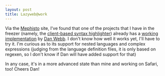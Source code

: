 ```yaml
---
layout: post
title: Lazyweb@work
---
```


Via the [Mephisto](http://mephistoblog.com) site, I've found that one of the projects that I have in the freezer (namely, the [client-based syntax highlighter](http://www.carotena.net/2005/6/10/recent-projects)) already has a [working implementation](http://projects.danwebb.net/wiki/CodeHighlighter) by [Dan Webb](http://www.danwebb.net/). I don't know how well it works yet, I'll have to try it. I'm curious as to its support for nested languages and complex expressions (judging from the language definition files, it is only based on regexen, so I don't know if Dan will have added support for that)

In any case, it's in a more advanced state than mine and working on Safari, too! Cheers Dan!
